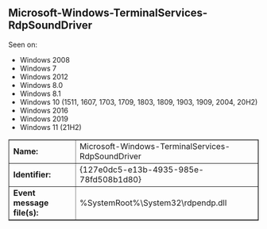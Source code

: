 ## Microsoft-Windows-TerminalServices-RdpSoundDriver

Seen on:
* Windows 2008
* Windows 7
* Windows 2012
* Windows 8.0
* Windows 8.1
* Windows 10 (1511, 1607, 1703, 1709, 1803, 1809, 1903, 1909, 2004, 20H2)
* Windows 2016
* Windows 2019
* Windows 11 (21H2)

<table border="1" class="docutils">
  <tbody>
    <tr>
      <td><b>Name:</b></td>
      <td>Microsoft-Windows-TerminalServices-RdpSoundDriver</td>
    </tr>
    <tr>
      <td><b>Identifier:</b></td>
      <td>{127e0dc5-e13b-4935-985e-78fd508b1d80}</td>
    </tr>
    <tr>
      <td><b>Event message file(s):</b></td>
      <td>%SystemRoot%\System32\rdpendp.dll</td>
    </tr>
  </tbody>
</table>

&nbsp;

